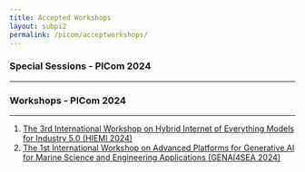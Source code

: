 ```yaml
---
title: Accepted Workshops 
layout: subpi2
permalink: /picom/acceptworkshops/
---
```


<h3>Special Sessions - PICom 2024</h3>
<hr/>

<!-- <ol>
<li>The Industrial Operator 4.0: Human-Technology Integration and Collaboration</li>
</ol> -->

<h3>Workshops - PICom 2024</h3>
<hr/>
<ol>
<li><u>The 3rd International Workshop on Hybrid Internet of Everything Models for Industry 5.0 (HIEMI 2024) </u></li>
<li><u>The 1st International Workshop on Advanced Platforms for Generative AI for Marine Science and Engineering Applications (GENAI4SEA 2024) </u></li>
</ol>
<!-- <ol>
<li><a href="/2022/assets/files/ws-ss/cst/AmI2022_CFP.pdf" target=_new>The 1st International Workshop on Cybersecurity Issues of IoT in Ambient Intelligence environment (AmI 2022)</a></li>
<li><a href="/2022/assets/files/ws-ss/picom/DT4BP2022_CFP.pdf" target=_new>Workshop on Digital Twins for Business Processes (DT4BP)</a></li>
</ol> -->


